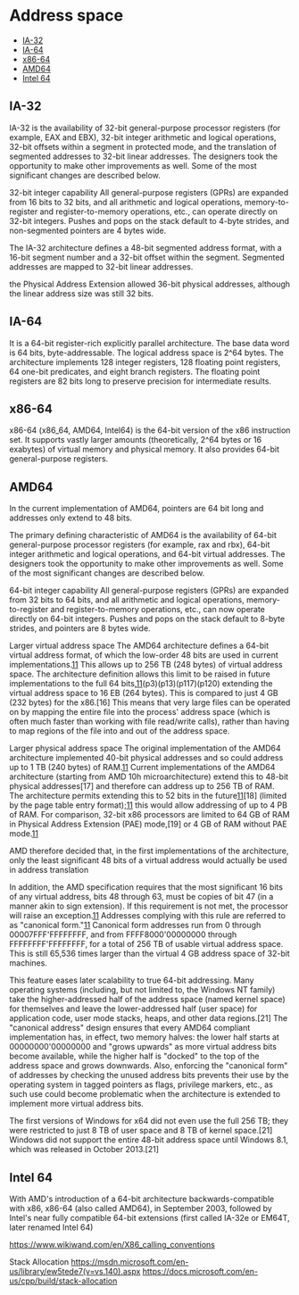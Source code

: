 # Address space

<!-- TOC -->

- [IA-32](#ia-32)
- [IA-64](#ia-64)
- [x86-64](#x86-64)
- [AMD64](#amd64)
- [Intel 64](#intel-64)

<!-- /TOC -->


## IA-32
IA-32 is the availability of 32-bit general-purpose processor registers (for example, EAX and EBX), 32-bit integer arithmetic and logical operations, 32-bit offsets within a segment in protected mode, and the translation of segmented addresses to 32-bit linear addresses. The designers took the opportunity to make other improvements as well. Some of the most significant changes are described below.

32-bit integer capability
All general-purpose registers (GPRs) are expanded from 16 bits to 32 bits, and all arithmetic and logical operations, memory-to-register and register-to-memory operations, etc., can operate directly on 32-bit integers. Pushes and pops on the stack default to 4-byte strides, and non-segmented pointers are 4 bytes wide.

The IA-32 architecture defines a 48-bit segmented address format, with a 16-bit segment number and a 32-bit offset within the segment. Segmented addresses are mapped to 32-bit linear addresses.

the Physical Address Extension allowed 36-bit physical addresses, although the linear address size was still 32 bits.

## IA-64
It is a 64-bit register-rich explicitly parallel architecture. The base data word is 64 bits, byte-addressable. The logical address space is 2^64 bytes. The architecture implements 128 integer registers, 128 floating point registers, 64 one-bit predicates, and eight branch registers. The floating point registers are 82 bits long to preserve precision for intermediate results.

## x86-64
x86-64 (x86_64, AMD64, Intel64) is the 64-bit version of the x86 instruction set. It supports vastly larger amounts (theoretically, 2^64 bytes or 16 exabytes) of virtual memory and physical memory. It also provides 64-bit general-purpose registers.


## AMD64
In the current implementation of AMD64, pointers are 64 bit long and addresses only extend to 48 bits.

The primary defining characteristic of AMD64 is the availability of 64-bit general-purpose processor registers (for example, rax and rbx), 64-bit integer arithmetic and logical operations, and 64-bit virtual addresses. The designers took the opportunity to make other improvements as well. Some of the most significant changes are described below.

64-bit integer capability
All general-purpose registers (GPRs) are expanded from 32 bits to 64 bits, and all arithmetic and logical operations, memory-to-register and register-to-memory operations, etc., can now operate directly on 64-bit integers. Pushes and pops on the stack default to 8-byte strides, and pointers are 8 bytes wide.

Larger virtual address space
The AMD64 architecture defines a 64-bit virtual address format, of which the low-order 48 bits are used in current implementations.[11](p120) This allows up to 256 TB (248 bytes) of virtual address space. The architecture definition allows this limit to be raised in future implementations to the full 64 bits,[11](p2)(p3)(p13)(p117)(p120) extending the virtual address space to 16 EB (264 bytes). This is compared to just 4 GB (232 bytes) for the x86.[16]
This means that very large files can be operated on by mapping the entire file into the process' address space (which is often much faster than working with file read/write calls), rather than having to map regions of the file into and out of the address space.

Larger physical address space
The original implementation of the AMD64 architecture implemented 40-bit physical addresses and so could address up to 1 TB (240 bytes) of RAM.[11](p24) Current implementations of the AMD64 architecture (starting from AMD 10h microarchitecture) extend this to 48-bit physical addresses[17] and therefore can address up to 256 TB of RAM. The architecture permits extending this to 52 bits in the future[11](p24)[18] (limited by the page table entry format);[11](p131) this would allow addressing of up to 4 PB of RAM. For comparison, 32-bit x86 processors are limited to 64 GB of RAM in Physical Address Extension (PAE) mode,[19] or 4 GB of RAM without PAE mode.[11](p4)

AMD therefore decided that, in the first implementations of the architecture, only the least significant 48 bits of a virtual address would actually be used in address translation

In addition, the AMD specification requires that the most significant 16 bits of any virtual address, bits 48 through 63, must be copies of bit 47 (in a manner akin to sign extension). If this requirement is not met, the processor will raise an exception.[11](p131) Addresses complying with this rule are referred to as "canonical form."[11](p130) Canonical form addresses run from 0 through 00007FFF'FFFFFFFF, and from FFFF8000'00000000 through FFFFFFFF'FFFFFFFF, for a total of 256 TB of usable virtual address space. This is still 65,536 times larger than the virtual 4 GB address space of 32-bit machines.

This feature eases later scalability to true 64-bit addressing. Many operating systems (including, but not limited to, the Windows NT family) take the higher-addressed half of the address space (named kernel space) for themselves and leave the lower-addressed half (user space) for application code, user mode stacks, heaps, and other data regions.[21] The "canonical address" design ensures that every AMD64 compliant implementation has, in effect, two memory halves: the lower half starts at 00000000'00000000 and "grows upwards" as more virtual address bits become available, while the higher half is "docked" to the top of the address space and grows downwards. Also, enforcing the "canonical form" of addresses by checking the unused address bits prevents their use by the operating system in tagged pointers as flags, privilege markers, etc., as such use could become problematic when the architecture is extended to implement more virtual address bits.

The first versions of Windows for x64 did not even use the full 256 TB; they were restricted to just 8 TB of user space and 8 TB of kernel space.[21] Windows did not support the entire 48-bit address space until Windows 8.1, which was released in October 2013.[21]

## Intel 64
With AMD's introduction of a 64-bit architecture backwards-compatible with x86, x86-64 (also called AMD64), in September 2003, followed by Intel's near fully compatible 64-bit extensions (first called IA-32e or EM64T, later renamed Intel 64)




https://www.wikiwand.com/en/X86_calling_conventions

Stack Allocation
https://msdn.microsoft.com/en-us/library/ew5tede7(v=vs.140).aspx
https://docs.microsoft.com/en-us/cpp/build/stack-allocation


